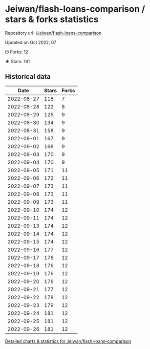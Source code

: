 # Jeiwan/flash-loans-comparison / stars & forks statistics

Repository url: [/Jeiwan/flash-loans-comparison](https://github.com/Jeiwan/flash-loans-comparison)

Updated on Oct 2022, 07

☋ Forks: 12

★ Stars: 181

## Historical data
| Date | Stars | Forks |
|------|-------|-------|
| 2022-08-27 | 118 | 7 | 
| 2022-08-28 | 122 | 8 | 
| 2022-08-29 | 125 | 9 | 
| 2022-08-30 | 134 | 9 | 
| 2022-08-31 | 158 | 9 | 
| 2022-09-01 | 167 | 9 | 
| 2022-09-02 | 168 | 9 | 
| 2022-09-03 | 170 | 9 | 
| 2022-09-04 | 170 | 9 | 
| 2022-09-05 | 171 | 11 | 
| 2022-09-06 | 172 | 11 | 
| 2022-09-07 | 173 | 11 | 
| 2022-09-08 | 173 | 11 | 
| 2022-09-09 | 173 | 11 | 
| 2022-09-10 | 174 | 12 | 
| 2022-09-11 | 174 | 12 | 
| 2022-09-13 | 174 | 12 | 
| 2022-09-14 | 174 | 12 | 
| 2022-09-15 | 174 | 12 | 
| 2022-09-16 | 177 | 12 | 
| 2022-09-17 | 176 | 12 | 
| 2022-09-18 | 176 | 12 | 
| 2022-09-19 | 176 | 12 | 
| 2022-09-20 | 176 | 12 | 
| 2022-09-21 | 177 | 12 | 
| 2022-09-22 | 178 | 12 | 
| 2022-09-23 | 179 | 12 | 
| 2022-09-24 | 181 | 12 | 
| 2022-09-25 | 181 | 12 | 
| 2022-09-26 | 181 | 12 | 


[Detailed charts & statistics for Jeiwan/flash-loans-comparison](https://reviewgithub.com/rep/Jeiwan/flash-loans-comparison)
